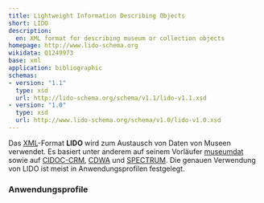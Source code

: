 ```yaml
---
title: Lightweight Information Describing Objects
short: LIDO
description:
  en: XML format for describing museum or collection objects
homepage: http://www.lido-schema.org
wikidata: Q1249973
base: xml
application: bibliographic
schemas:
- version: "1.1"
  type: xsd
  url: http://lido-schema.org/schema/v1.1/lido-v1.1.xsd
- version: "1.0"
  type: xsd
  url: http://www.lido-schema.org/schema/v1.0/lido-v1.0.xsd
---
```


Das [XML](xml)-Format **LIDO** wird zum Austausch von Daten von Museen
verwendet. Es basiert unter anderem auf seinem Vorläufer [museumdat](museumdat)
sowie auf [CIDOC-CRM](cidoc-crm), [CDWA](cdwa) und [SPECTRUM](spectrum).  Die
genauen Verwendung von LIDO ist meist in Anwendungsprofilen festgelegt.

### Anwendungsprofile

<list-formats profiles="lido"/>
